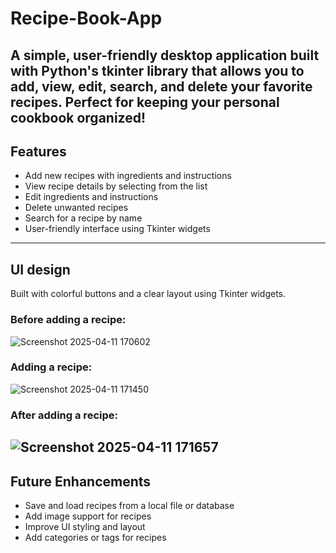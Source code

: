 # Recipe-Book-App
A simple, user-friendly desktop application built with Python's tkinter library that allows you to add, view, edit, search, and delete your favorite recipes. Perfect for keeping your personal cookbook organized!
---
## Features
- Add new recipes with ingredients and instructions
- View recipe details by selecting from the list
- Edit ingredients and instructions
- Delete unwanted recipes
- Search for a recipe by name
- User-friendly interface using Tkinter widgets
---
## UI design
Built with colorful buttons and a clear layout using Tkinter widgets.
### Before adding a recipe:
![Screenshot 2025-04-11 170602](https://github.com/user-attachments/assets/d704aa2f-b124-4b3c-90c8-d06d3230676d)

### Adding a recipe:
![Screenshot 2025-04-11 171450](https://github.com/user-attachments/assets/62aa73f6-145f-49a8-ba03-a72ec6e5fccc)

### After adding a recipe:
![Screenshot 2025-04-11 171657](https://github.com/user-attachments/assets/9b304565-4fa9-49a2-9e29-4c82ac455ad8)
---
## Future Enhancements
- Save and load recipes from a local file or database
- Add image support for recipes
- Improve UI styling and layout
- Add categories or tags for recipes



